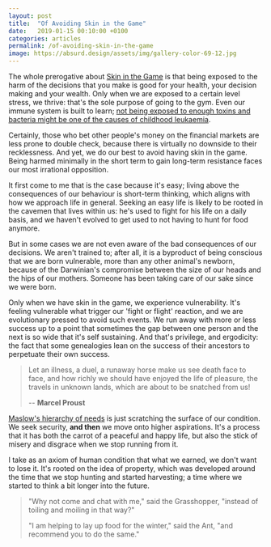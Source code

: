 ```yaml
---
layout: post
title:  "Of Avoiding Skin in the Game"
date:   2019-01-15 00:10:00 +0100
categories: articles
permalink: /of-avoiding-skin-in-the-game
image: https://absurd.design/assets/img/gallery-color-69-12.jpg
---
```

The whole prerogative about [Skin in the Game](/skin-in-the-game) is that being exposed to the harm of the decisions that you make is good for your health, your decision making and your wealth. Only when we are exposed to a certain level stress, we thrive: that's the sole purpose of going to the gym. Even our immune system is built to learn; [not being exposed to enough toxins and bacteria might be one of the causes of childhood leukaemia](https://www.youtube.com/watch?v=hI3wrKpxySA).

Certainly, those who bet other people's money on the financial markets are less prone to double check, because there is virtually no downside to their recklessness. And yet, we do our best to avoid having skin in the game. Being harmed minimally in the short term to gain long-term resistance faces our most irrational opposition.

It first come to me that is the case because it's easy; living above the consequences of our behaviour is short-term thinking, which aligns with how we approach life in general. Seeking an easy life is likely to be rooted in the cavemen that lives within us: he's used to fight for his life on a daily basis, and we haven't evolved to get used to not having to hunt for food anymore.

But in some cases we are not even aware of the bad consequences of our decisions. We aren't trained to; after all, it is a byproduct of being conscious that we are born vulnerable, more than any other animal's newborn, because of the Darwinian's compromise between the size of our heads and the hips of our mothers. Someone has been taking care of our sake since we were born.

Only when we have skin in the game, we experience vulnerability. It's feeling vulnerable what trigger our 'fight or flight' reaction, and we are evolutionary pressed to avoid such events. We run away with more or less success up to a point that sometimes the gap between one person and the next is so wide that it's self sustaining. And that's privilege, and ergodicity: the fact that some genealogies lean on the success of their ancestors to perpetuate their own success.

> Let an illness, a duel, a runaway horse make us see death face to face, and how richly we should have enjoyed the life of pleasure, the travels in unknown lands, which are about to be snatched from us!
>
> -- __Marcel Proust__

[Maslow's hierarchy of needs](https://en.wikipedia.org/wiki/Maslow%27s_hierarchy_of_needs) is just scratching the surface of our condition. We seek security, __and then__ we move onto higher aspirations. It's a process that it has both the carrot of a peaceful and happy life, but also the stick of misery and disgrace when we stop running from it.

I take as an axiom of human condition that what we earned, we don't want to lose it. It's rooted on the idea of property, which was developed around the time that we stop hunting and started harvesting; a time where we started to think a bit longer into the future.

> "Why not come and chat with me," said the Grasshopper, "instead of toiling and moiling in that way?"
>
> "I am helping to lay up food for the winter," said the Ant, "and recommend you to do the same."
>
